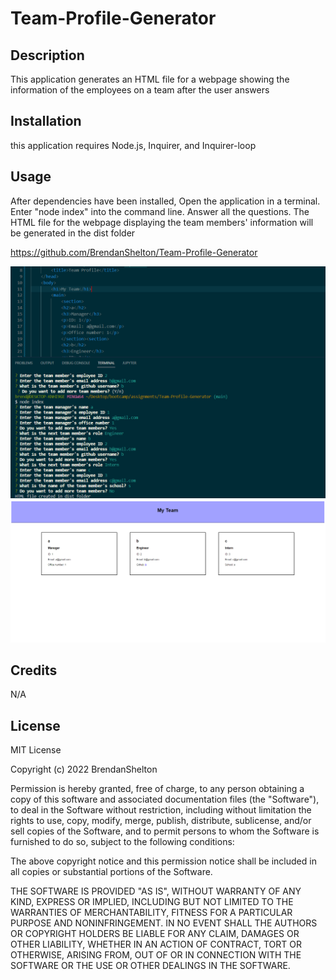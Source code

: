 # Team-Profile-Generator


## Description

This application generates an HTML file for a webpage showing the information of the employees on a team after the user answers

## Installation

this application requires Node.js, Inquirer, and Inquirer-loop

## Usage

After dependencies have been installed, Open the application in a terminal. Enter "node index" into the command line. Answer all the questions. The HTML file for the webpage displaying the team members' information will be generated in the dist folder

https://github.com/BrendanShelton/Team-Profile-Generator

![screenshot of questions](screenshot1.PNG)
![screenshot of webpage created with user answers](screenshot2.PNG)

## Credits

N/A

## License

MIT License

Copyright (c) 2022 BrendanShelton

Permission is hereby granted, free of charge, to any person obtaining a copy
of this software and associated documentation files (the "Software"), to deal
in the Software without restriction, including without limitation the rights
to use, copy, modify, merge, publish, distribute, sublicense, and/or sell
copies of the Software, and to permit persons to whom the Software is
furnished to do so, subject to the following conditions:

The above copyright notice and this permission notice shall be included in all
copies or substantial portions of the Software.

THE SOFTWARE IS PROVIDED "AS IS", WITHOUT WARRANTY OF ANY KIND, EXPRESS OR
IMPLIED, INCLUDING BUT NOT LIMITED TO THE WARRANTIES OF MERCHANTABILITY,
FITNESS FOR A PARTICULAR PURPOSE AND NONINFRINGEMENT. IN NO EVENT SHALL THE
AUTHORS OR COPYRIGHT HOLDERS BE LIABLE FOR ANY CLAIM, DAMAGES OR OTHER
LIABILITY, WHETHER IN AN ACTION OF CONTRACT, TORT OR OTHERWISE, ARISING FROM,
OUT OF OR IN CONNECTION WITH THE SOFTWARE OR THE USE OR OTHER DEALINGS IN THE
SOFTWARE.